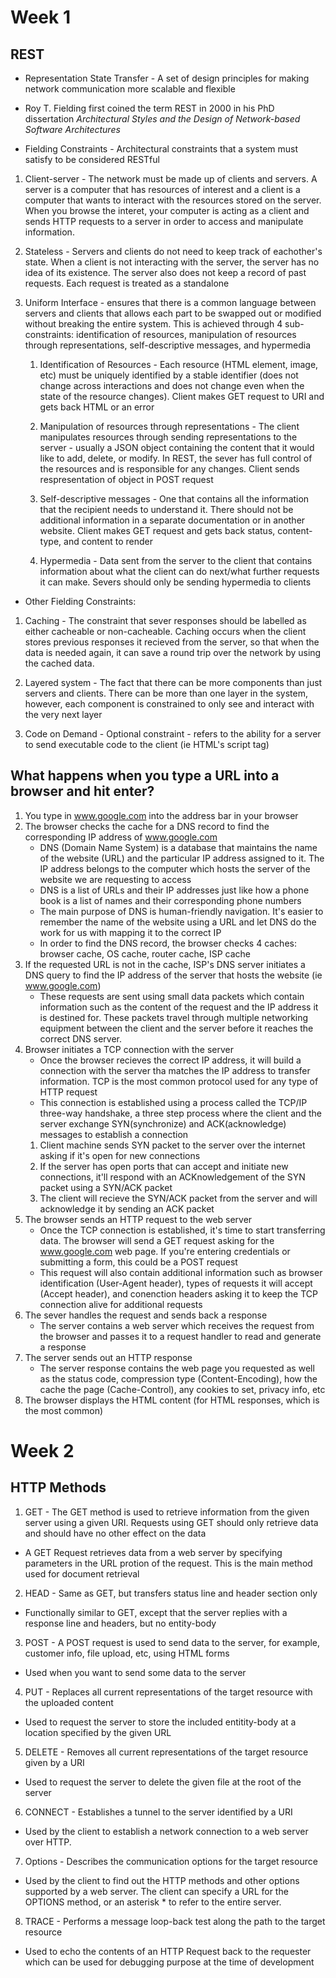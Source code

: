 # Week 1
## REST 

* Representation State Transfer - A set of design principles for making network communication more scalable and flexible

* Roy T. Fielding first coined the term REST in 2000 in his PhD dissertation *Architectural Styles and the Design of Network-based Software Architectures*

* Fielding Constraints - Architectural constraints that a system must satisfy to be considered RESTful 

1. Client-server - The network must be made up of clients and servers. A server is a computer that has resources of interest and a client is a computer that wants to interact with the resources stored on the server. When you browse the interet, your computer is acting as a client and sends HTTP requests to a server in order to access and manipulate information. 

2. Stateless - Servers and clients do not need to keep track of eachother's state. When a client is not interacting with the server, the server has no idea of its existence. The server also does not keep a record of past requests. Each request is treated as a standalone

3. Uniform Interface - ensures that there is a common language between servers and clients that allows each part to be swapped out or modified without breaking the entire system. This is achieved through 4 sub-constraints: identification of resources, manipulation of resources through representations, self-descriptive messages, and hypermedia

    1. Identification of Resources - Each resource (HTML element, image, etc) must be uniquely identified by a stable identifier (does not change across interactions and does not change even when the state of the resource changes). Client makes GET request to URI and gets back HTML or an error

    2. Manipulation of resources through representations - The client manipulates resources through sending representations to the server - usually a JSON object containing the content that it would like to add, delete, or modify. In REST, the sever has full control of the resources and is responsible for any changes. Client sends respresentation of object in POST request

    3. Self-descriptive messages - One that contains all the information that the recipient needs to understand it. There should not be additional information in a separate documentation or in another website. Client makes GET request and gets back status, content-type, and content to render

    4. Hypermedia - Data sent from the server to the client that contains information about what the client can do next/what further requests it can make. Severs should only be sending hypermedia to clients

* Other Fielding Constraints: 

1. Caching - The constraint that sever responses should be labelled as either cacheable or non-cacheable. Caching occurs when the client stores previous responses it recieved from the server, so that when the data is needed again, it can save a round trip over the network by using the cached data.

2. Layered system - The fact that there can be more components than just servers and clients. There can be more than one layer in the system, however, each component is constrained to only see and interact with the very next layer

3. Code on Demand - Optional constraint - refers to the ability for a server to send executable code to the client (ie HTML's script tag)

## What happens when you type a URL into a browser and hit enter?

1. You type in www.google.com into the address bar in your browser
2. The browser checks the cache for a DNS record to find the corresponding IP address of www.google.com
    - DNS (Domain Name System) is a database that maintains the name of the website (URL) and the particular IP address assigned to it. The IP address belongs to the computer which hosts the server of the website we are requesting to access
    - DNS is a list of URLs and their IP addresses just like how a phone book is a list of names and their corresponding phone numbers
    - The main purpose of DNS is human-friendly navigation. It's easier to remember the name of the website using a URL and let DNS do the work for us with mapping it to the correct IP
    - In order to find the DNS record, the browser checks 4 caches: browser cache, OS cache, router cache, ISP cache
3. If the requested URL is not in the cache, ISP's DNS server initiates a DNS query to find the IP address of the server that hosts the website (ie www.google.com)
    - These requests are sent using small data packets which contain information such as the content of the request and the IP address it is destined for. These packets travel through multiple networking equipment between the client and the server before it reaches the correct DNS server.
4. Browser initiates a TCP connection with the server
    - Once the browser recieves the correct IP address, it will build a connection with the server tha matches the IP address to transfer information. TCP is the most common protocol used for any type of HTTP request
    - This connection is established using a process called the TCP/IP three-way handshake, a three step process where the client and the server exchange SYN(synchronize) and ACK(acknowledge) messages to establish a connection
    1. Client machine sends SYN packet to the server over the internet asking if it's open for new connections
    2. If the server has open ports that can accept and initiate new connections, it'll respond with an ACKnowledgement of the SYN packet using a SYN/ACK packet
    3. The client will recieve the SYN/ACK packet from the server and will acknowledge it by sending an ACK packet
5. The browser sends an HTTP request to the web server
    - Once the TCP connection is established, it's time to start transferring data. The browser will send a GET request asking for the www.google.com web page. If you're entering credentials or submitting a form, this could be a POST request
    - This request will also contain additional information such as browser identification (User-Agent header), types of requests it will accept (Accept header), and conenction headers asking it to keep the TCP connection alive for additional requests
6. The sever handles the request and sends back a response
    - The server contains a web server which receives the request from the browser and passes it to a request handler to read and generate a response
7. The server sends out an HTTP response
    - The server response contains the web page you requested as well as the status code, compression type (Content-Encoding), how the cache the page (Cache-Control), any cookies to set, privacy info, etc
8. The browser displays the HTML content (for HTML responses, which is the most common)

# Week 2

## HTTP Methods

1. GET - The GET method is used to retrieve information from the given server using a given URI. Requests using GET should only retrieve data and should have no other effect on the data
- A GET Request retrieves data from a web server by specifying parameters in the URL protion of the request. This is the main method used for document retrieval

2. HEAD - Same as GET, but transfers status line and header section only
- Functionally similar to GET, except that the server replies with a response line and headers, but no entity-body

3. POST - A POST request is used to send data to the server, for example, customer info, file upload, etc, using HTML forms
- Used when you want to send some data to the server

4. PUT - Replaces all current representations of the target resource with the uploaded content
- Used to request the server to store the included entitity-body at a location specified by the given URL

5. DELETE - Removes all current representations of the target resource given by a URI
- Used to request the server to delete the given file at the root of the server

6. CONNECT - Establishes a tunnel to the server identified by a URI
- Used by the client to establish a network connection to a web server over HTTP.

7. Options - Describes the communication options for the target resource
- Used by the client to find out the HTTP methods and other options supported by a web server. The client can specify a URL for the OPTIONS method, or an asterisk * to refer to the entire server.

8. TRACE - Performs a message loop-back test along the path to the target resource
- Used to echo the contents of an HTTP Request back to the requester which can be used for debugging purpose at the time of development